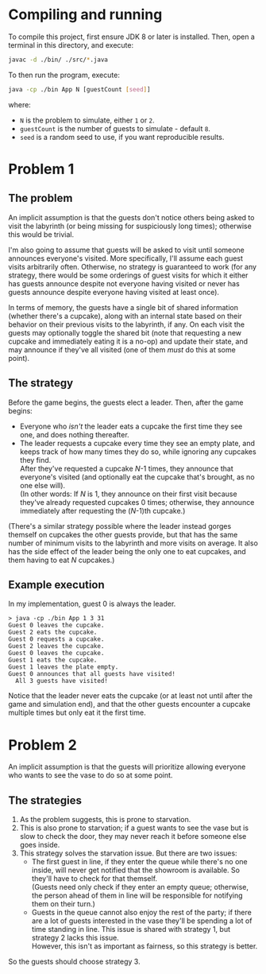 # Compiling and running
To compile this project, first ensure JDK 8 or later is installed. Then, open a terminal in this directory, and execute:
```sh
javac -d ./bin/ ./src/*.java
```

To then run the program, execute:
```sh
java -cp ./bin App N [guestCount [seed]]
```
where:
- `N` is the problem to simulate, either `1` or `2`.
- `guestCount` is the number of guests to simulate - default `8`.
- `seed` is a random seed to use, if you want reproducible results.

# Problem 1
## The problem
An implicit assumption is that the guests don't notice others being asked to visit the labyrinth (or being missing for suspiciously long times); otherwise this would be trivial.

I'm also going to assume that guests will be asked to visit until someone announces everyone's visited. More specifically, I'll assume each guest visits arbitrarily often. Otherwise, no strategy is guaranteed to work (for any strategy, there would be some orderings of guest visits for which it either has guests announce despite not everyone having visited or never has guests announce despite everyone having visited at least once).

In terms of memory, the guests have a single bit of shared information (whether there's a cupcake), along with an internal state based on their behavior on their previous visits to the labyrinth, if any. On each visit the guests may optionally toggle the shared bit (note that requesting a new cupcake and immediately eating it is a no-op) and update their state, and may announce if they've all visited (one of them *must* do this at some point).

## The strategy
Before the game begins, the guests elect a leader. Then, after the game begins:
- Everyone who *isn't* the leader eats a cupcake the first time they see one, and does nothing thereafter.
- The leader requests a cupcake every time they see an empty plate, and keeps track of how many times they do so, while ignoring any cupcakes they find.  
  After they've requested a cupcake *N*-1 times, they announce that everyone's visited (and optionally eat the cupcake that's brought, as no one else will).  
  (In other words: If *N* is 1, they announce on their first visit because they've already requested cupcakes 0 times; otherwise, they announce immediately after requesting the (*N*-1)th cupcake.)

(There's a similar strategy possible where the leader instead gorges themself on cupcakes the other guests provide, but that has the same number of minimum visits to the labyrinth and more visits on average. It also has the side effect of the leader being the only one to eat cupcakes, and them having to eat *N* cupcakes.)

## Example execution
In my implementation, guest 0 is always the leader.
```
> java -cp ./bin App 1 3 31
Guest 0 leaves the cupcake.
Guest 2 eats the cupcake.
Guest 0 requests a cupcake.
Guest 2 leaves the cupcake.
Guest 0 leaves the cupcake.
Guest 1 eats the cupcake.
Guest 1 leaves the plate empty.
Guest 0 announces that all guests have visited!
  All 3 guests have visited!
```
Notice that the leader never eats the cupcake (or at least not until after the game and simulation end), and that the other guests encounter a cupcake multiple times but only eat it the first time.

# Problem 2
An implicit assumption is that the guests will prioritize allowing everyone who wants to see the vase to do so at some point.

## The strategies
1. As the problem suggests, this is prone to starvation.
2. This is also prone to starvation; if a guest wants to see the vase but is slow to check the door, they may never reach it before someone else goes inside.
3. This strategy solves the starvation issue. But there are two issues:
   - The first guest in line, if they enter the queue while there's no one inside, will never get notified that the showroom is available. So they'll have to check for that themself.  
     (Guests need only check if they enter an empty queue; otherwise, the person ahead of them in line will be responsible for notifying them on their turn.)
   - Guests in the queue cannot also enjoy the rest of the party; if there are a lot of guests interested in the vase they'll be spending a lot of time standing in line.
     This issue is shared with strategy 1, but strategy 2 lacks this issue.  
     However, this isn't as important as fairness, so this strategy is better.

So the guests should choose strategy 3.
